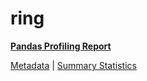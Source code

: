 # ring

[**Pandas Profiling Report**](https://epistasislab.github.io/penn-ml-benchmarks/profile/ring.html)

[Metadata](metadata.yaml) | [Summary Statistics](summary_stats.csv)

